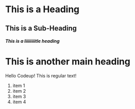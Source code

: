 # This is a Heading
## This is a Sub-Heading
##### This is a liiiiiiiitle heading
# This is another main heading

Hello Codeup! This is regular text!

1. item 1
2. item 2
3. item 3
4. item 4
